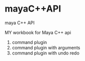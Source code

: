 # mayaC++API
maya C++ API

MY workbook for Maya C++ api
1) command plugin 
2) command plugin with arguments
3) command plugin with undo redo

